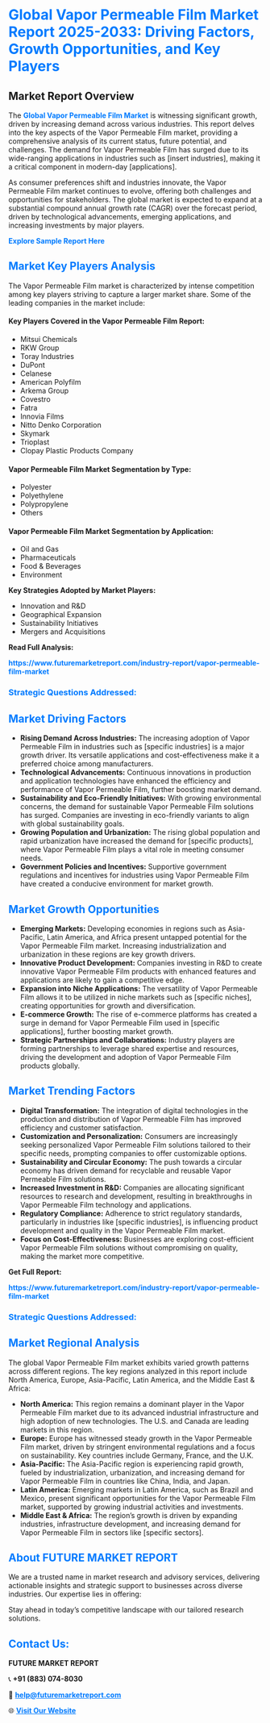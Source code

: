 <h1 style="color: #007BFF;">Global Vapor Permeable Film Market Report 2025-2033: Driving Factors, Growth Opportunities, and Key Players</h1>

<section id="overview">
<h2>Market Report Overview</h2>
<p>The <a href="https://www.futuremarketreport.com/industry-report/vapor-permeable-film-market" style="color: #007BFF; text-decoration: none;"><strong>Global Vapor Permeable Film Market</strong></a> is witnessing significant growth, driven by increasing demand across various industries. This report delves into the key aspects of the Vapor Permeable Film market, providing a comprehensive analysis of its current status, future potential, and challenges. The demand for Vapor Permeable Film has surged due to its wide-ranging applications in industries such as [insert industries], making it a critical component in modern-day [applications].</p>
<p>As consumer preferences shift and industries innovate, the Vapor Permeable Film market continues to evolve, offering both challenges and opportunities for stakeholders. The global market is expected to expand at a substantial compound annual growth rate (CAGR) over the forecast period, driven by technological advancements, emerging applications, and increasing investments by major players.</p>
</section>

<section id="overview">
<p><a href="https://www.futuremarketreport.com/request-sample/reportId=57572" style="color: #007BFF; text-decoration: none;"><strong>Explore Sample Report Here</strong></a></p>
</section>

<section id="key-players">
<h2 style="color: #007BFF;">Market Key Players Analysis</h2>
<p>The Vapor Permeable Film market is characterized by intense competition among key players striving to capture a larger market share. Some of the leading companies in the market include:</p>
<h4>Key Players Covered in the Vapor Permeable Film Report:</h4>
<ul><li>Mitsui Chemicals</li><li>RKW Group</li><li>Toray Industries</li><li>DuPont</li><li>Celanese</li><li>American Polyfilm</li><li>Arkema Group</li><li>Covestro</li><li>Fatra</li><li>Innovia Films</li><li>Nitto Denko Corporation</li><li>Skymark</li><li>Trioplast</li><li>Clopay Plastic Products Company</li></ul>
<h4>Vapor Permeable Film Market Segmentation by Type:</h4>
<ul><li>Polyester</li><li>Polyethylene</li><li>Polypropylene</li><li>Others</li></ul>

<h4>Vapor Permeable Film Market Segmentation by Application:</h4>
<ul><li>Oil and Gas</li><li>Pharmaceuticals</li><li>Food &amp; Beverages</li><li>Environment</li></ul>
<p><strong>Key Strategies Adopted by Market Players:</strong></p>
<ul>
<li>Innovation and R&D</li>
<li>Geographical Expansion</li>
<li>Sustainability Initiatives</li>
<li>Mergers and Acquisitions</li>
</ul>
</section>

<section>
<p><strong>Read Full Analysis: </strong></p><a href="https://www.futuremarketreport.com/industry-report/vapor-permeable-film-market" style="color: #007BFF; text-decoration: none;"><strong>https://www.futuremarketreport.com/industry-report/vapor-permeable-film-market</strong></a>
<h3 style="color: #007BFF;">Strategic Questions Addressed:</h3>
</section>

<section id="driving-factors">
<h2 style="color: #007BFF;">Market Driving Factors</h2>
<ul>
<li><strong>Rising Demand Across Industries:</strong> The increasing adoption of Vapor Permeable Film in industries such as [specific industries] is a major growth driver. Its versatile applications and cost-effectiveness make it a preferred choice among manufacturers.</li>
<li><strong>Technological Advancements:</strong> Continuous innovations in production and application technologies have enhanced the efficiency and performance of Vapor Permeable Film, further boosting market demand.</li>
<li><strong>Sustainability and Eco-Friendly Initiatives:</strong> With growing environmental concerns, the demand for sustainable Vapor Permeable Film solutions has surged. Companies are investing in eco-friendly variants to align with global sustainability goals.</li>
<li><strong>Growing Population and Urbanization:</strong> The rising global population and rapid urbanization have increased the demand for [specific products], where Vapor Permeable Film plays a vital role in meeting consumer needs.</li>
<li><strong>Government Policies and Incentives:</strong> Supportive government regulations and incentives for industries using Vapor Permeable Film have created a conducive environment for market growth.</li>
</ul>
</section>

<section id="growth-opportunities">
<h2 style="color: #007BFF;">Market Growth Opportunities</h2>
<ul>
<li><strong>Emerging Markets:</strong> Developing economies in regions such as Asia-Pacific, Latin America, and Africa present untapped potential for the Vapor Permeable Film market. Increasing industrialization and urbanization in these regions are key growth drivers.</li>
<li><strong>Innovative Product Development:</strong> Companies investing in R&D to create innovative Vapor Permeable Film products with enhanced features and applications are likely to gain a competitive edge.</li>
<li><strong>Expansion into Niche Applications:</strong> The versatility of Vapor Permeable Film allows it to be utilized in niche markets such as [specific niches], creating opportunities for growth and diversification.</li>
<li><strong>E-commerce Growth:</strong> The rise of e-commerce platforms has created a surge in demand for Vapor Permeable Film used in [specific applications], further boosting market growth.</li>
<li><strong>Strategic Partnerships and Collaborations:</strong> Industry players are forming partnerships to leverage shared expertise and resources, driving the development and adoption of Vapor Permeable Film products globally.</li>
</ul>
</section>

<section id="trending-factors">
<h2 style="color: #007BFF;">Market Trending Factors</h2>
<ul>
<li><strong>Digital Transformation:</strong> The integration of digital technologies in the production and distribution of Vapor Permeable Film has improved efficiency and customer satisfaction.</li>
<li><strong>Customization and Personalization:</strong> Consumers are increasingly seeking personalized Vapor Permeable Film solutions tailored to their specific needs, prompting companies to offer customizable options.</li>
<li><strong>Sustainability and Circular Economy:</strong> The push towards a circular economy has driven demand for recyclable and reusable Vapor Permeable Film solutions.</li>
<li><strong>Increased Investment in R&D:</strong> Companies are allocating significant resources to research and development, resulting in breakthroughs in Vapor Permeable Film technology and applications.</li>
<li><strong>Regulatory Compliance:</strong> Adherence to strict regulatory standards, particularly in industries like [specific industries], is influencing product development and quality in the Vapor Permeable Film market.</li>
<li><strong>Focus on Cost-Effectiveness:</strong> Businesses are exploring cost-efficient Vapor Permeable Film solutions without compromising on quality, making the market more competitive.</li>
</ul>
</section>

<section>
<p><strong>Get Full Report: </strong></p><a href="https://www.futuremarketreport.com/industry-report/vapor-permeable-film-market" style="color: #007BFF; text-decoration: none;"><strong>https://www.futuremarketreport.com/industry-report/vapor-permeable-film-market</strong></a>
<h3 style="color: #007BFF;">Strategic Questions Addressed:</h3>
</section>


<section id="regional-analysis">
<h2 style="color: #007BFF;">Market Regional Analysis</h2>
<p>The global Vapor Permeable Film market exhibits varied growth patterns across different regions. The key regions analyzed in this report include North America, Europe, Asia-Pacific, Latin America, and the Middle East & Africa:</p>
<ul>
<li><strong>North America:</strong> This region remains a dominant player in the Vapor Permeable Film market due to its advanced industrial infrastructure and high adoption of new technologies. The U.S. and Canada are leading markets in this region.</li>
<li><strong>Europe:</strong> Europe has witnessed steady growth in the Vapor Permeable Film market, driven by stringent environmental regulations and a focus on sustainability. Key countries include Germany, France, and the U.K.</li>
<li><strong>Asia-Pacific:</strong> The Asia-Pacific region is experiencing rapid growth, fueled by industrialization, urbanization, and increasing demand for Vapor Permeable Film in countries like China, India, and Japan.</li>
<li><strong>Latin America:</strong> Emerging markets in Latin America, such as Brazil and Mexico, present significant opportunities for the Vapor Permeable Film market, supported by growing industrial activities and investments.</li>
<li><strong>Middle East & Africa:</strong> The region’s growth is driven by expanding industries, infrastructure development, and increasing demand for Vapor Permeable Film in sectors like [specific sectors].</li>
</ul>
</section>

<footer>
<h2 style="color: #007BFF;">About FUTURE MARKET REPORT</h2>
<p>We are a trusted name in market research and advisory services, delivering actionable insights and strategic support to businesses across diverse industries. Our expertise lies in offering:</p>

<p>Stay ahead in today’s competitive landscape with our tailored research solutions.</p>

<h2 style="color: #007BFF;">Contact Us:</h2>
<p><strong>FUTURE MARKET REPORT</strong></p>
<p>📞 <strong>+91 (883) 074-8030</strong></p>
<p>📧 <strong><a href="mailto:help@futuremarketreport.com" style="color: #007BFF;">help@futuremarketreport.com</a></strong></p>
<p>🌐 <strong><a href="https://www.futuremarketreport.com/" style="color: #007BFF;">Visit Our Website</a></strong></p>
</footer>